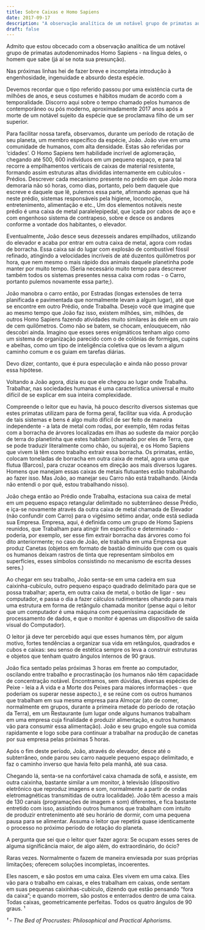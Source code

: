 ```yaml
---
title: Sobre Caixas e Homo Sapiens
date: 2017-09-17
description: "A observação analítica de um notável grupo de primatas autodenominados Homo Sapiens"
draft: false
---
```

Admito que estou obcecado com a observação analítica de um notável grupo de primatas autodenominados Homo Sapiens - na língua deles, o homem que sabe (já aí se nota sua presunção). 

Nas próximas linhas hei de fazer breve e incompleta introdução à engenhosidade, ingenuidade e absurdo desta espécie. 

Devemos recordar que o tipo referido passou por uma existência curta de milhões de anos, e seus costumes e hábitos mudam de acordo com a temporalidade. 
Discorro aqui sobre o tempo chamado pelos humanos de contemporâneo ou pós moderno, aproximadamente 2017 anos após a morte de um notável sujeito da espécie que se proclamava filho de um ser superior.
	
Para facilitar nossa tarefa, observamos, durante um período de rotação de seu planeta, um membro específico da espécie, João. João vive em uma comunidade de humanos, com alta densidade. Estas são referidas por ‘cidades’. O Homo Sapiens tem habilidade incrível de aglomeração, chegando até 500, 600 indivíduos em um pequeno espaço, e para tal recorre a empilhamentos verticais de caixas de material resistente, formando assim estruturas altas divididas internamente em cubículos - Prédios. Descrever cada mecanismo presente no prédio em que João mora demoraria não só horas, como dias, portanto, pelo bem daquele que escreve e daquele que lê, pulemos essa parte, afirmando apenas que há neste prédio, sistemas responsáveis pela higiene, locomoção, entretenimento, alimentação e etc., 
Um dos elementos notáveis neste prédio é uma caixa de metal paralelepipedal, que içada por cabos de aço e com engenhoso sistema de contrapeso, sobre e desce os andares conforme a vontade dos habitantes, o elevador. 

Eventualmente, João desce seus dezesseis andares empilhados, utilizando do elevador e acaba por entrar em outra caixa de metal, agora com rodas de borracha. 
Essa caixa sai do lugar com explosão de combustível fóssil refinado, atingindo a velocidades incríveis de até duzentos quilômetros por hora, que nem mesmo o mais rápido dos animais daquele planetinha pode manter por muito tempo. (Seria necessário muito tempo para descrever também todos os sistemas presentes nessa caixa com rodas - o Carro, portanto pulemos novamente essa parte;). 

João manobra o carro então, por Estradas (longas extensões de terra planificada e pavimentada que normalmente levam a algum lugar), até que se encontre em outro Prédio, onde Trabalha. 
Desejo você que imagine que ao mesmo tempo que João faz isso, existem milhões, sim, milhões, de outros Homo Sapiens fazendo atividades muito similares às dele em um raio de cem quilômetros. Como não se batem, se chocam, enlouquecem, não descobri ainda. Imagino que esses seres enigmáticos tenham algo como um sistema de organização parecido com o de colônias de formigas, cupins e abelhas, como um tipo de inteligência coletiva que os levam a algum caminho comum e os guiam em tarefas diárias. 

Devo dizer, contanto, que é pura especulação e ainda não posso provar essa hipótese. 

Voltando a João agora, dizia eu que ele chegou ao lugar onde Trabalha. Trabalhar, nas sociedades humanas é uma característica universal e muito difícil de se explicar em sua inteira complexidade. 

Compreende o leitor que eu havia, há pouco descrito diversos sistemas que estes primatas utilizam para de forma geral, facilitar sua vida. A produção de tais sistemas e bens é algo muito difícil de ser feito de maneira independente - a lata de metal com rodas, por exemplo, têm rodas feitas com a borracha de árvores localizadas em ilhas ao sudeste da maior porção de terra do planetinha que estes habitam (chamado por eles de Terra, que se pode traduzir literalmente como chão, ou sujeira), e os Homo Sapiens que vivem lá têm como trabalho extrair essa borracha. Os primatas, então, colocam toneladas de borracha em outra caixa de metal, agora uma que flutua (Barcos), para cruzar oceanos em direção aos mais diversos lugares. Homens que manejam essas caixas de metais flutuantes estão trabalhando ao fazer isso. 
Mas João, ao manejar seu Carro não está trabalhando. (Ainda não entendi o por quê, estou trabalhando nisso).

João chega então ao Prédio onde Trabalha, estaciona sua caixa de metal em um pequeno espaço retangular delimitado no subterrâneo desse Prédio, e iça-se novamente através da outra caixa de metal chamada de Elevador (não confundir com Carro) para o vigésimo sétimo andar, onde está sediada sua Empresa. Empresa, aqui, é definida como um grupo de Homo Sapiens reunidos, que Trabalham para atingir fim específico e determinado - poderia, por exemplo, ser esse fim extrair borracha das árvores como foi dito anteriormente; no caso de João, ele trabalha em uma Empresa que produz Canetas (objetos em formato de bastão diminuído que com os quais os humanos deixam rastros de tinta que representam símbolos em superfícies, esses símbolos consistindo no mecanismo de escrita desses seres.)

Ao chegar em seu trabalho, João senta-se em uma cadeira em sua caixinha-cubículo, outro pequeno espaço quadrado delimitado para que se possa trabalhar; aperta, em outra caixa de metal, o botão de ligar - seu computador, e passa o dia a fazer cálculos rudimentares olhando para mais uma estrutura em forma de retângulo chamada monitor (pense aqui o leitor que um computador é uma máquina com pequeníssima capacidade de processamento de dados, e que o monitor é apenas um dispositivo de saída visual do Computador).

O leitor já deve ter percebido aqui que esses humanos têm, por algum motivo, fortes tendências a organizar sua vida em retângulos, quadrados e cubos e caixas: seu senso de estética sempre os leva a construir estruturas e objetos que tenham quatro ângulos internos de 90 graus.

João fica sentado pelas próximas 3 horas em frente ao computador, oscilando entre trabalho e procrastinação (os humanos não têm capacidade de concentração notável. Encontramos, sem dúvidas, diversas espécies de Peixe - leia a A vida e a Morte dos Peixes para maiores informações - que poderiam os superar nesse aspecto.), e se reúne com os outros humanos que trabalham em sua mesma empresa para Almoçar (ato de comer, normalmente em grupos, durante a primeira metade do período de rotação da Terra), em um Restaurante (um lugar onde alguns humanos trabalham em uma empresa cuja finalidade é produzir alimentação, e outros humanos vão para consumir essa alimentação). João e seu grupo engole sua comida rapidamente e logo sobe para continuar a trabalhar na produção de canetas por sua empresa pelas próximas 5 horas.

Após o fim deste período, João, através do elevador, desce até o subterrâneo, onde parou seu carro naquele pequeno espaço delimitado, e faz o caminho inverso que havia feito pela manhã, até sua casa. 

Chegando lá, senta-se na confortável caixa chamada de sofá, e assiste, em outra caixinha, bastante similar a um monitor, à televisão (dispositivo eletrônico que reproduz imagens e som, normalmente a partir de ondas eletromagnéticas transmitidas de outra localidade). João têm acesso a mais de 130 canais (programações de imagem e som) diferentes, e fica bastante entretido com isso, assistindo outros humanos que trabalham com intuito de produzir entretenimento até seu horário de dormir, com uma pequena pausa para se alimentar. Assuma o leitor que repetirá quase identicamente o processo no próximo período de rotação do planeta. 

A pergunta que sei que o leitor quer fazer agora: Se ocupam esses seres de alguma significância maior, de algo além, do extraordinário, do ócio?

Raras vezes. Normalmente o fazem de maneira enviesada por suas próprias limitações; oferecem soluções incompletas, incoerentes. 

Eles nascem, e são postos em uma caixa. Eles vivem em uma caixa. Eles vão para o trabalho em caixas, e eles trabalham em caixas, onde sentam em suas pequenas caixinhas-cubículo, dizendo que estão pensando “fora da caixa”; e quando morrem, são postos e enterrados dentro de uma caixa. Todas caixas, geometricamente perfeitas. Todos os quatro ângulos de 90 graus. ¹

_¹ - The Bed of Procrustes: Philosophical and Practical Aphorisms._
